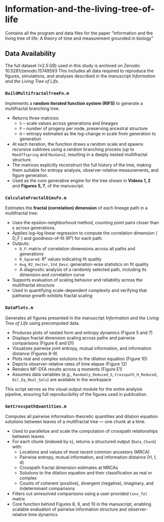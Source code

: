 # Information-and-the-living-tree-of-life
Contains all the program and data files for the paper "Information and the living tree of life: A theory of time and measurement grounded in biology"
## Data Availability
The full dataset (≈2.5 GB) used in this study is archived on Zenodo:
10.5281/zenodo.15749593
This includes all data required to reproduce the figures, simulations, and analyses described in the manuscript *Information and the Living Tree of Life*.
### `BuildMultifractalTreeFn.m`
Implements a **random iterated function system (RIFS)** to generate a multifractal branching tree.  
- Returns three matrices:
  - `S` – scale values across generations and lineages  
  - `P` – number of progeny per node, preserving ancestral structure  
  - `H` – entropy estimated as the log-change in scale from generation to generation  
- At each iteration, the function draws a random scale and spawns recursive subtrees using a random branching process (up to `MaxOffspring` and `MaxGens`), resulting in a deeply nested multifractal structure.  
- The matrices explicitly reconstruct the full history of the tree, making them suitable for entropy analysis, observer-relative measurements, and figure generation.  
- Used as the core generative engine for the tree shown in **Videos 1, 2** and **Figures 5, 7**, of the manuscript.
  
### `CalculateFractalDimsFn.m`

Estimates the **fractal (correlation) dimension** of each lineage path in a multifractal tree.  
- Uses the epsilon-neighborhood method, counting point pairs closer than ε across generations.  
- Applies log–log linear regression to compute the correlation dimension \( D_F \) and goodness-of-fit (R²) for each path.  
- Outputs:
  - `D_F`: matrix of correlation dimensions across all paths and generations  
  - `R_Squared`: R² values indicating fit quality  
  - `Avg_R2_Vector`, `Std_Devs`: generation-wise statistics on fit quality  
  - A diagnostic analysis of a randomly selected path, including its dimension and correlation curve  
- Supports evaluation of scaling behavior and reliability across the multifractal structure  
- Used in quantifying scale-dependent complexity and verifying that pathwise growth exhibits fractal scaling

### `DataPlots.m`

Generates all figures presented in the manuscript *Information and the Living Tree of Life* using precomputed data.  
- Produces plots of nested form and entropy dynamics (Figure 5 and 7)  
- Displays fractal dimension scaling across paths and pairwise comparisons (Figure 6 and D1)  
- Visualizes pairwise joint entropy, mutual information, and information distance (Figures 8–9)  
- Plots real and complex solutions to the dilation equation (Figure 10)  
- Depicts observer-relative rates of time elapse (Figure 12)  
- Renders MF-DFA results across q moments (Figure E1)  
- Assumes data variables (e.g., `Randomly_Reduced_S`, `Crosspath_H_Reduced`, `Dil_Eq_Real_Sols`) are available in the workspace  

This script serves as the visual output module for the entire analysis pipeline, ensuring full reproducibility of the figures used in publication.

### `GetCrosspathQuantities.m`

Computes all pairwise information-theoretic quantities and dilation equation solutions between leaves of a multifractal tree — one chunk at a time.  
- Used to parallelize and scale the computation of crosspath relationships between leaves.  
- For each chunk (indexed by `k`), returns a structured output (`Data_Chunk`) with:
  - Locations and values of most recent common ancestors (MRCA)
  - Pairwise entropy, mutual information, and information distance (H, I, d)
  - Crosspath fractal dimension estimates at MRCAs
  - Solutions to the dilation equation and their classification as real or complex
  - Counts of coherent (positive), divergent (negative), imaginary, and indeterminant comparisons  
- Filters out unresolved comparisons using a user-provided `Conv_Tol` matrix  
- Core function behind Figures 8, 9, and 10 in the manuscript, enabling scalable evaluation of pairwise information structure and observer-relative time dynamics

